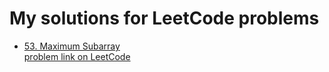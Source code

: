 # My solutions for LeetCode problems
- [53. Maximum Subarray](https://github.com/ShaadyEmad/LeetCode-Python-Solutions/blob/main/53.%20Maximum%20Subarray.py)\
[problem link on LeetCode](https://leetcode.com/problems/maximum-subarray/description/)








